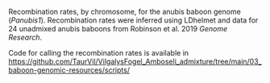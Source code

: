 Recombination rates, by chromosome, for the anubis baboon genome (_Panubis1_). Recombination rates were inferred using LDhelmet and data for 24 unadmixed anubis baboons from Robinson et al. 2019 _Genome Research_.

Code for calling the recombination rates is available in https://github.com/TaurVil/VilgalysFogel_Amboseli_admixture/tree/main/03_baboon-genomic-resources/scripts/
